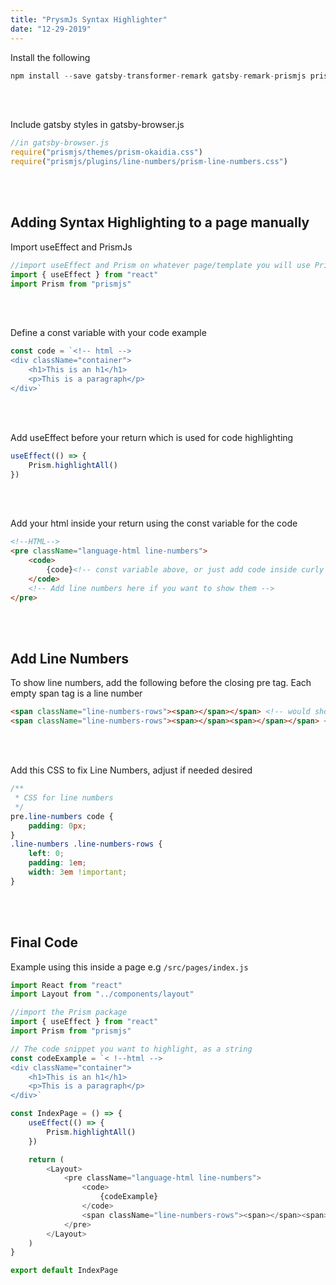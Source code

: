 ```yaml
---
title: "PrysmJs Syntax Highlighter"
date: "12-29-2019"
---
```


Install the following
```js
npm install --save gatsby-transformer-remark gatsby-remark-prismjs prismjs gatsby-remark-autolink-headers gatsby-remark-source-name
```
<br>
<br>

Include gatsby styles in gatsby-browser.js
```js
//in gatsby-browser.js
require("prismjs/themes/prism-okaidia.css")
require("prismjs/plugins/line-numbers/prism-line-numbers.css")
```

<br>
<br>

## Adding Syntax Highlighting to a page manually

Import useEffect and PrismJs
```js
//import useEffect and Prism on whatever page/template you will use Prism
import { useEffect } from "react"
import Prism from "prismjs"
```

<br>
<br>

Define a const variable with your code example
```js
const code = `<!-- html -->
<div className="container">
    <h1>This is an h1</h1>
    <p>This is a paragraph</p>
</div>`
```

<br>
<br>

Add useEffect before your return which is used for code highlighting
```js
useEffect(() => {
    Prism.highlightAll()
})
```

<br>
<br>

Add your html inside your return using the const variable for the code
```html
<!--HTML-->
<pre className="language-html line-numbers">
    <code>
        {code}<!-- const variable above, or just add code inside curly braces with single backticks -->
    </code>
    <!-- Add line numbers here if you want to show them -->
</pre>
```

<br>
<br>

## Add Line Numbers
To show line numbers, add the following before the closing pre tag. Each empty span tag is a line number
```html
<span className="line-numbers-rows"><span></span></span> <!-- would show 1 line number etc -->
<span className="line-numbers-rows"><span></span><span></span></span> <!-- would show 2 line numbers etc -->
```

<br>
<br>

Add this CSS to fix Line Numbers, adjust if needed desired
```css
/**
 * CSS for line numbers
 */
pre.line-numbers code {
    padding: 0px;
}
.line-numbers .line-numbers-rows {
    left: 0;
    padding: 1em;
    width: 3em !important;
}
```

<br>
<br>

## Final Code
Example using this inside a page e.g `/src/pages/index.js`
```js
import React from "react"
import Layout from "../components/layout"

//import the Prism package
import { useEffect } from "react"
import Prism from "prismjs"

// The code snippet you want to highlight, as a string
const codeExample = `< !--html -->
<div className="container">
    <h1>This is an h1</h1>
    <p>This is a paragraph</p>
</div>`

const IndexPage = () => {
    useEffect(() => {
        Prism.highlightAll()
    })

    return (
        <Layout>
            <pre className="language-html line-numbers">
                <code>
                    {codeExample}
                </code>
                <span className="line-numbers-rows"><span></span><span></span><span></span><span></span><span></span></span>
            </pre>
        </Layout>
    )
}

export default IndexPage
```